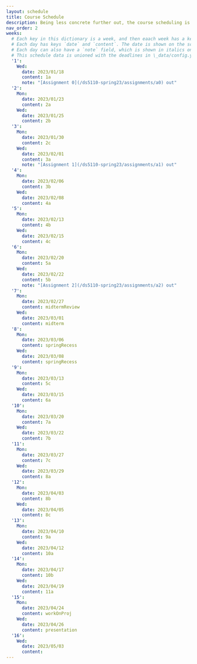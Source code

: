 ```yaml
---
layout: schedule
title: Course Schedule 
description: Being less concrete further out, the course scheduling is tentative and subject to changes.
nav_order: 2
weeks:
  # Each key in this dictionary is a week, and then eaach week has a key in [Mon, Tue, Wed, Thu, Fri].
  # Each day has keys `date` and `content`. The date is shown on the schedule, and `content` is a key into the yml file in \_data/modules.yml. `content` may be an array.
  # Each day can also have a `note` field, which is shown in italics on the calendar.
  # This schedule data is unioned with the deadlines in \_data/config.yml
  '1':
    Wed:
      date: 2023/01/18
      content: 1a
      note: "[Assignment 0](/ds5110-spring23/assignments/a0) out"
  '2':
    Mon:
      date: 2023/01/23
      content: 2a
    Wed:
      date: 2023/01/25
      content: 2b
  '3':
    Mon:
      date: 2023/01/30
      content: 2c
    Wed:
      date: 2023/02/01
      content: 3a
      note: "[Assignment 1](/ds5110-spring23/assignments/a1) out"
  '4':
    Mon:
      date: 2023/02/06
      content: 3b
    Wed:
      date: 2023/02/08
      content: 4a
  '5':
    Mon:
      date: 2023/02/13
      content: 4b
    Wed:
      date: 2023/02/15
      content: 4c
  '6':
    Mon:
      date: 2023/02/20
      content: 5a
    Wed:
      date: 2023/02/22
      content: 5b
      note: "[Assignment 2](/ds5110-spring23/assignments/a2) out"
  '7':
    Mon:
      date: 2023/02/27
      content: midtermReview
    Wed:
      date: 2023/03/01
      content: midterm
  '8':
    Mon:
      date: 2023/03/06
      content: springRecess
    Wed:
      date: 2023/03/08
      content: springRecess
  '9':
    Mon:
      date: 2023/03/13
      content: 5c
    Wed:
      date: 2023/03/15
      content: 6a
  '10':
    Mon:
      date: 2023/03/20
      content: 7a
    Wed:
      date: 2023/03/22
      content: 7b
  '11':
    Mon:
      date: 2023/03/27
      content: 7c
    Wed:
      date: 2023/03/29
      content: 8a
  '12':
    Mon:
      date: 2023/04/03
      content: 8b
    Wed:
      date: 2023/04/05
      content: 8c
  '13':
    Mon:
      date: 2023/04/10
      content: 9a
    Wed:
      date: 2023/04/12
      content: 10a
  '14':
    Mon:
      date: 2023/04/17
      content: 10b
    Wed:
      date: 2023/04/19
      content: 11a
  '15':
    Mon:
      date: 2023/04/24
      content: workOnProj
    Wed:
      date: 2023/04/26
      content: presentation
  '16':
    Wed:
      date: 2023/05/03
      content: 
---
```

